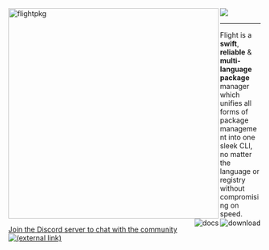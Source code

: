 <img align="left" src="https://media.discordapp.net/attachments/963759772455292961/975778403955404840/Banner.png" width="420" alt="flightpkg">

<a href="https://flightpkg.js.org/get">
  <img align="right" src="https://cdn.discordapp.com/attachments/938308979686260746/978684918156632135/link-download.svg" alt="download">
</a>


<a href="https://flightpkg.js.org/docs/introduction/getting-started">
  <img align="right" src="https://cdn.discordapp.com/attachments/938308979686260746/978684564727820368/link-docs.svg" alt="docs">
</a>

<img src="https://cdn.discordapp.com/attachments/938308979686260746/978685889653923901/clearfloat.svg">

---
Flight is a **swift**, **reliable** & **multi-language package** manager<br>
which unifies all forms of package management into one sleek CLI,<br>
no matter the language or registry without compromising on speed.

<a href="https://discord.gg/nSq93KYykn">
Join the Discord server to chat with the community <img valign="middle" src="https://cdn.discordapp.com/attachments/938308979686260746/978684558369234964/icon-link-extern.svg" alt="(external link)" title="(external link)">
</a>
<br>
